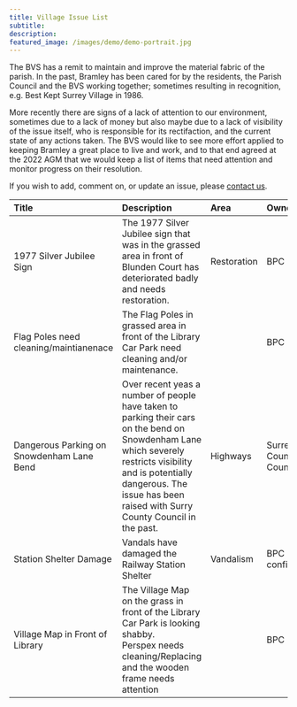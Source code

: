 ```yaml
---
title: Village Issue List
subtitle:
description: 
featured_image: /images/demo/demo-portrait.jpg
---
```


<!--![](/images/tbd.jpg)Image by <a href="https://pixabay.com/users/merio-1480566/?utm_source=link-attribution&amp;utm_medium=referral&amp;utm_campaign=image&amp;utm_content=4010445">Merio</a> from <a href="https://pixabay.com/?utm_source=link-attribution&amp;utm_medium=referral&amp;utm_campaign=image&amp;utm_content=4010445">Pixabay</a>
><-->


The BVS has a remit to maintain and improve the material fabric of the parish.   In the past, Bramley has been cared for by the residents, the Parish Council and the BVS working together; sometimes resulting in recognition, e.g. Best Kept Surrey Village in 1986.

More recently there are signs of a lack of attention to our environment, sometimes due to a lack of money but also maybe due to a lack of visibility of the issue itself, who is responsible for its rectifaction, and the current state of any actions taken.   The BVS would like to see more effort applied to keeping Bramley a great place to live and work, and to that end agreed at the 2022 AGM that we would keep a list of items that need attention and monitor progress on their resolution.  

If you wish to add, comment on, or update an issue, please [contact us](/contact).

<!-- Start Issue Table -->

|Title|Description|Area|Owner|Status|LastUpdated|Detail|
|:--|:--|:--|:--|:--|:--|:--|
|1977 Silver Jubilee Sign|The 1977 Silver Jubilee sign that was in the grassed area in front of Blunden Court has deteriorated badly and needs restoration.|Restoration|BPC|BVS obtaining quotes for restoration|28/07/2022|[detail](https://www.dropbox.com/s/cgihjxf9te1cy67/Issue%20-%201977%20Silver%20Jubilee%20Sign.pdf?dl=0)|
|Flag Poles need cleaning/maintianenace|The Flag Poles in grassed area in front of the Library Car Park need cleaning and/or maintenance.||BPC|BVS to check status BPC|30/07/2022|[detail](https://www.dropbox.com/s/3t6v8qgz57rmuws/Issue%20-%20Flag%20Poles.pdf?dl=0)|
|Dangerous Parking on Snowdenham Lane Bend|Over recent yeas a number of people have taken to parking their cars on the bend on Snowdenham Lane <br/>which severely restricts visibility and is potentially dangerous.  The issue has been raised with Surry County Council in the past.|Highways|Surrey Count Council|To be determined|29/07/2022|[detail](https://www.dropbox.com/s/rejhwt6calxg6z8/Issue%20-%20Snowdenham%20Lane%20bend%20parking.pdf?dl=0)|
|Station Shelter Damage|Vandals have damaged the Railway Station Shelter |Vandalism|BPC (to be confirmed)|Follow up with BPC|29/07/2022|[detail](https://www.dropbox.com/s/vjhk1bcm3h4udaw/Issue%20-%20Station%20Shelter.pdf?dl=0)|
|Village Map in Front of Library|The Village Map on the grass in front of the Library Car Park is looking shabby.<br/>Perspex needs cleaning/Replacing and the wooden frame needs attention<br/>||BPC|BVS to check status with BPC|30/07/2022|[detail](https://www.dropbox.com/s/xc64owwsz8ub16z/Issue%20-Village%20Map.pdf?dl=0)|

<!-- End Issue Table -->



